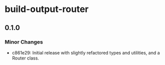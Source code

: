 # build-output-router

## 0.1.0

### Minor Changes

- c861e29: Initial release with slightly refactored types and utilities, and a Router class.
